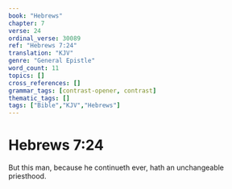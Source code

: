 ```yaml
---
book: "Hebrews"
chapter: 7
verse: 24
ordinal_verse: 30089
ref: "Hebrews 7:24"
translation: "KJV"
genre: "General Epistle"
word_count: 11
topics: []
cross_references: []
grammar_tags: [contrast-opener, contrast]
thematic_tags: []
tags: ["Bible","KJV","Hebrews"]
---
```


# Hebrews 7:24

But this man, because he continueth ever, hath an unchangeable priesthood.

